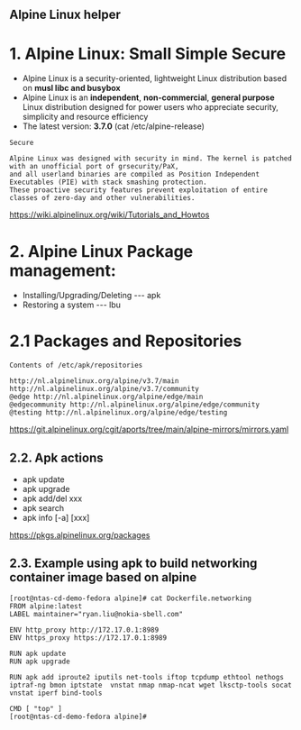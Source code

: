 Alpine Linux helper 
---
# 1. Alpine Linux: Small Simple Secure
* Alpine Linux is a security-oriented, lightweight Linux distribution based on **musl libc and busybox**
* Alpine Linux is an __independent__, __non-commercial__, __general purpose__ Linux distribution designed for power users who appreciate security, simplicity and resource efficiency
* The latest version: **3.7.0** (cat /etc/alpine-release)

```
Secure

Alpine Linux was designed with security in mind. The kernel is patched with an unofficial port of grsecurity/PaX, 
and all userland binaries are compiled as Position Independent Executables (PIE) with stack smashing protection. 
These proactive security features prevent exploitation of entire classes of zero-day and other vulnerabilities.
```
https://wiki.alpinelinux.org/wiki/Tutorials_and_Howtos

# 2. Alpine Linux Package management: 
* Installing/Upgrading/Deleting --- apk
* Restoring a system  --- lbu
# 2.1 Packages and Repositories

```
Contents of /etc/apk/repositories

http://nl.alpinelinux.org/alpine/v3.7/main
http://nl.alpinelinux.org/alpine/v3.7/community
@edge http://nl.alpinelinux.org/alpine/edge/main
@edgecommunity http://nl.alpinelinux.org/alpine/edge/community
@testing http://nl.alpinelinux.org/alpine/edge/testing
```
https://git.alpinelinux.org/cgit/aports/tree/main/alpine-mirrors/mirrors.yaml

## 2.2. Apk actions
* apk update
* apk upgrade
* apk add/del xxx
* apk search 
* apk info [-a] [xxx]

https://pkgs.alpinelinux.org/packages

## 2.3. Example using apk to build networking container image based on alpine
```
[root@ntas-cd-demo-fedora alpine]# cat Dockerfile.networking
FROM alpine:latest
LABEL maintainer="ryan.liu@nokia-sbell.com"

ENV http_proxy http://172.17.0.1:8989
ENV https_proxy https://172.17.0.1:8989

RUN apk update
RUN apk upgrade

RUN apk add iproute2 iputils net-tools iftop tcpdump ethtool nethogs iptraf-ng bmon iptstate  vnstat nmap nmap-ncat wget lksctp-tools socat vnstat iperf bind-tools

CMD [ "top" ]
[root@ntas-cd-demo-fedora alpine]#
```

